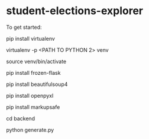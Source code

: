 # student-elections-explorer

To get started:

pip install virtualenv

virtualenv -p <PATH TO PYTHON 2> venv

source venv/bin/activate

pip install frozen-flask

pip install beautifulsoup4

pip install openpyxl

pip install markupsafe

cd backend

python generate.py
